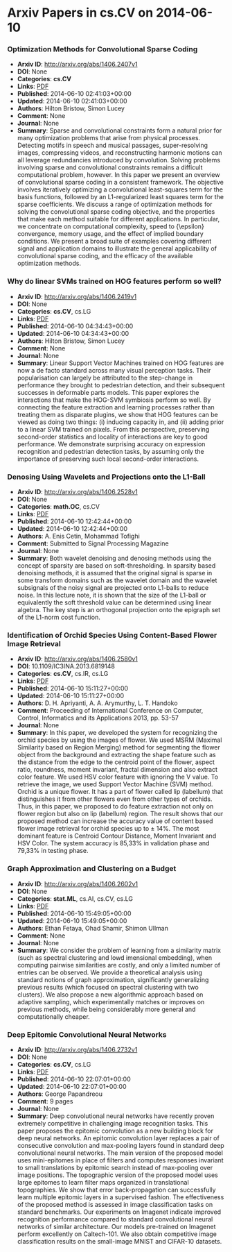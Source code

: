 # Arxiv Papers in cs.CV on 2014-06-10
### Optimization Methods for Convolutional Sparse Coding
- **Arxiv ID**: http://arxiv.org/abs/1406.2407v1
- **DOI**: None
- **Categories**: **cs.CV**
- **Links**: [PDF](http://arxiv.org/pdf/1406.2407v1)
- **Published**: 2014-06-10 02:41:03+00:00
- **Updated**: 2014-06-10 02:41:03+00:00
- **Authors**: Hilton Bristow, Simon Lucey
- **Comment**: None
- **Journal**: None
- **Summary**: Sparse and convolutional constraints form a natural prior for many optimization problems that arise from physical processes. Detecting motifs in speech and musical passages, super-resolving images, compressing videos, and reconstructing harmonic motions can all leverage redundancies introduced by convolution. Solving problems involving sparse and convolutional constraints remains a difficult computational problem, however. In this paper we present an overview of convolutional sparse coding in a consistent framework. The objective involves iteratively optimizing a convolutional least-squares term for the basis functions, followed by an L1-regularized least squares term for the sparse coefficients. We discuss a range of optimization methods for solving the convolutional sparse coding objective, and the properties that make each method suitable for different applications. In particular, we concentrate on computational complexity, speed to {\epsilon} convergence, memory usage, and the effect of implied boundary conditions. We present a broad suite of examples covering different signal and application domains to illustrate the general applicability of convolutional sparse coding, and the efficacy of the available optimization methods.



### Why do linear SVMs trained on HOG features perform so well?
- **Arxiv ID**: http://arxiv.org/abs/1406.2419v1
- **DOI**: None
- **Categories**: **cs.CV**, cs.LG
- **Links**: [PDF](http://arxiv.org/pdf/1406.2419v1)
- **Published**: 2014-06-10 04:34:43+00:00
- **Updated**: 2014-06-10 04:34:43+00:00
- **Authors**: Hilton Bristow, Simon Lucey
- **Comment**: None
- **Journal**: None
- **Summary**: Linear Support Vector Machines trained on HOG features are now a de facto standard across many visual perception tasks. Their popularisation can largely be attributed to the step-change in performance they brought to pedestrian detection, and their subsequent successes in deformable parts models. This paper explores the interactions that make the HOG-SVM symbiosis perform so well. By connecting the feature extraction and learning processes rather than treating them as disparate plugins, we show that HOG features can be viewed as doing two things: (i) inducing capacity in, and (ii) adding prior to a linear SVM trained on pixels. From this perspective, preserving second-order statistics and locality of interactions are key to good performance. We demonstrate surprising accuracy on expression recognition and pedestrian detection tasks, by assuming only the importance of preserving such local second-order interactions.



### Denosing Using Wavelets and Projections onto the L1-Ball
- **Arxiv ID**: http://arxiv.org/abs/1406.2528v1
- **DOI**: None
- **Categories**: **math.OC**, cs.CV
- **Links**: [PDF](http://arxiv.org/pdf/1406.2528v1)
- **Published**: 2014-06-10 12:42:44+00:00
- **Updated**: 2014-06-10 12:42:44+00:00
- **Authors**: A. Enis Cetin, Mohammad Tofighi
- **Comment**: Submitted to Signal Processing Magazine
- **Journal**: None
- **Summary**: Both wavelet denoising and denosing methods using the concept of sparsity are based on soft-thresholding. In sparsity based denoising methods, it is assumed that the original signal is sparse in some transform domains such as the wavelet domain and the wavelet subsignals of the noisy signal are projected onto L1-balls to reduce noise. In this lecture note, it is shown that the size of the L1-ball or equivalently the soft threshold value can be determined using linear algebra. The key step is an orthogonal projection onto the epigraph set of the L1-norm cost function.



### Identification of Orchid Species Using Content-Based Flower Image Retrieval
- **Arxiv ID**: http://arxiv.org/abs/1406.2580v1
- **DOI**: 10.1109/IC3INA.2013.6819148
- **Categories**: **cs.CV**, cs.IR, cs.LG
- **Links**: [PDF](http://arxiv.org/pdf/1406.2580v1)
- **Published**: 2014-06-10 15:11:27+00:00
- **Updated**: 2014-06-10 15:11:27+00:00
- **Authors**: D. H. Apriyanti, A. A. Arymurthy, L. T. Handoko
- **Comment**: Proceeding of International Conference on Computer, Control,
  Informatics and its Applications 2013, pp. 53-57
- **Journal**: None
- **Summary**: In this paper, we developed the system for recognizing the orchid species by using the images of flower. We used MSRM (Maximal Similarity based on Region Merging) method for segmenting the flower object from the background and extracting the shape feature such as the distance from the edge to the centroid point of the flower, aspect ratio, roundness, moment invariant, fractal dimension and also extract color feature. We used HSV color feature with ignoring the V value. To retrieve the image, we used Support Vector Machine (SVM) method. Orchid is a unique flower. It has a part of flower called lip (labellum) that distinguishes it from other flowers even from other types of orchids. Thus, in this paper, we proposed to do feature extraction not only on flower region but also on lip (labellum) region. The result shows that our proposed method can increase the accuracy value of content based flower image retrieval for orchid species up to $\pm$ 14%. The most dominant feature is Centroid Contour Distance, Moment Invariant and HSV Color. The system accuracy is 85,33% in validation phase and 79,33% in testing phase.



### Graph Approximation and Clustering on a Budget
- **Arxiv ID**: http://arxiv.org/abs/1406.2602v1
- **DOI**: None
- **Categories**: **stat.ML**, cs.AI, cs.CV, cs.LG
- **Links**: [PDF](http://arxiv.org/pdf/1406.2602v1)
- **Published**: 2014-06-10 15:49:05+00:00
- **Updated**: 2014-06-10 15:49:05+00:00
- **Authors**: Ethan Fetaya, Ohad Shamir, Shimon Ullman
- **Comment**: None
- **Journal**: None
- **Summary**: We consider the problem of learning from a similarity matrix (such as spectral clustering and lowd imensional embedding), when computing pairwise similarities are costly, and only a limited number of entries can be observed. We provide a theoretical analysis using standard notions of graph approximation, significantly generalizing previous results (which focused on spectral clustering with two clusters). We also propose a new algorithmic approach based on adaptive sampling, which experimentally matches or improves on previous methods, while being considerably more general and computationally cheaper.



### Deep Epitomic Convolutional Neural Networks
- **Arxiv ID**: http://arxiv.org/abs/1406.2732v1
- **DOI**: None
- **Categories**: **cs.CV**, cs.LG
- **Links**: [PDF](http://arxiv.org/pdf/1406.2732v1)
- **Published**: 2014-06-10 22:07:01+00:00
- **Updated**: 2014-06-10 22:07:01+00:00
- **Authors**: George Papandreou
- **Comment**: 9 pages
- **Journal**: None
- **Summary**: Deep convolutional neural networks have recently proven extremely competitive in challenging image recognition tasks. This paper proposes the epitomic convolution as a new building block for deep neural networks. An epitomic convolution layer replaces a pair of consecutive convolution and max-pooling layers found in standard deep convolutional neural networks. The main version of the proposed model uses mini-epitomes in place of filters and computes responses invariant to small translations by epitomic search instead of max-pooling over image positions. The topographic version of the proposed model uses large epitomes to learn filter maps organized in translational topographies. We show that error back-propagation can successfully learn multiple epitomic layers in a supervised fashion. The effectiveness of the proposed method is assessed in image classification tasks on standard benchmarks. Our experiments on Imagenet indicate improved recognition performance compared to standard convolutional neural networks of similar architecture. Our models pre-trained on Imagenet perform excellently on Caltech-101. We also obtain competitive image classification results on the small-image MNIST and CIFAR-10 datasets.



